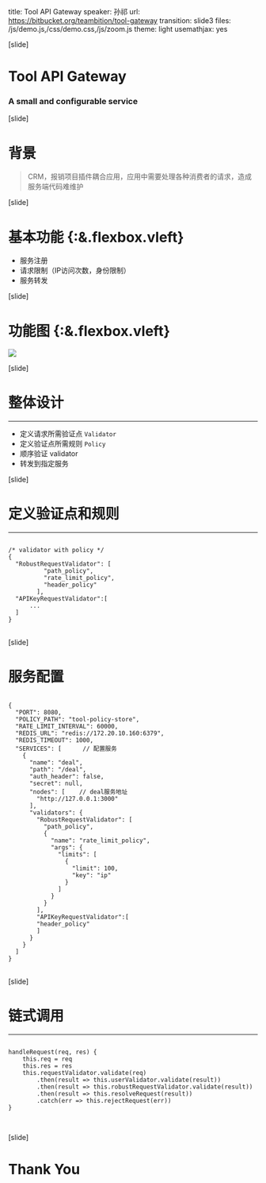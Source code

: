 title: Tool API Gateway
speaker: 孙祁
url: https://bitbucket.org/teambition/tool-gateway
transition: slide3
files: /js/demo.js,/css/demo.css,/js/zoom.js
theme: light
usemathjax: yes

[slide]
# Tool API Gateway
### A small and configurable service

[slide]
# 背景
> CRM，报销项目插件耦合应用，应用中需要处理各种消费者的请求，造成服务端代码难维护

[slide]
# 基本功能 {:&.flexbox.vleft}
* 服务注册
* 请求限制（IP访问次数，身份限制）
* 服务转发


[slide]
# 功能图 {:&.flexbox.vleft}
<img src="../images/gateway.png">


[slide]
# 整体设计
---
* 定义请求所需验证点 `Validator`
* 定义验证点所需规则 `Policy`
* 顺序验证 validator
* 转发到指定服务

[slide]
# 定义验证点和规则
---
<pre><code class="markdown">
/* validator with policy */
{
  "RobustRequestValidator": [
          "path_policy",
          "rate_limit_policy",
          "header_policy"
        ],
  "APIKeyRequestValidator":[
      ...
  ]
}
</code>
</pre>


[slide]
# 服务配置
<pre><code class="markdown">
{
  "PORT": 8080,
  "POLICY_PATH": "tool-policy-store",
  "RATE_LIMIT_INTERVAL": 60000,
  "REDIS_URL": "redis://172.20.10.160:6379",
  "REDIS_TIMEOUT": 1000,
  "SERVICES": [      // 配置服务
    {
      "name": "deal",
      "path": "/deal",  
      "auth_header": false,
      "secret": null,
      "nodes": [    // deal服务地址
        "http://127.0.0.1:3000"
      ],
      "validators": {
        "RobustRequestValidator": [
          "path_policy",
          {
            "name": "rate_limit_policy",
            "args": {
              "limits": [
                {
                  "limit": 100,
                  "key": "ip"
                }
              ]
            }
          }
        ],
        "APIKeyRequestValidator":[
        "header_policy"
        ]
      }
    }
  ]
}
</code>
</pre>

[slide]
# 链式调用
---
<pre><code class="markdown">
handleRequest(req, res) {
    this.req = req
    this.res = res
    this.requestValidator.validate(req)
        .then(result => this.userValidator.validate(result))
        .then(result => this.robustRequestValidator.validate(result))
        .then(result => this.resolveRequest(result))
        .catch(err => this.rejectRequest(err))
}

</code>
</pre>


[slide]

# Thank You  
